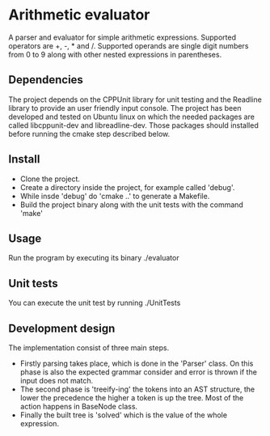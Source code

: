 
# Arithmetic evaluator

A parser and evaluator for simple arithmetic expressions. Supported operators are +, -, * and /.
Supported operands are single digit numbers from 0 to 9 along with other nested expressions in
parentheses.

## Dependencies

The project depends on the CPPUnit library for unit testing and the Readline library to provide
an user friendly input console. The project has been developed and tested on Ubuntu linux on
which the needed packages are called libcppunit-dev and libreadline-dev. Those packages should
installed before running the cmake step described below.

## Install

* Clone the project.
* Create a directory inside the project, for example called 'debug'.
* While insde 'debug' do 'cmake ..' to generate a Makefile.
* Build the project binary along with the unit tests with the command 'make'

## Usage

Run the program by executing its binary ./evaluator

## Unit tests

You can execute the unit test by running ./UnitTests

## Development design

The implementation consist of three main steps.

* Firstly parsing takes place, which is done in the 'Parser' class. On this phase is also the expected grammar consider and error is thrown if the
input does not match.
* The second phase is 'treeify-ing' the tokens into an AST structure, the
lower the precedence the higher a token is up the tree. Most of the action happens in BaseNode class.
* Finally the built tree is 'solved' which is the value of the whole expression.
